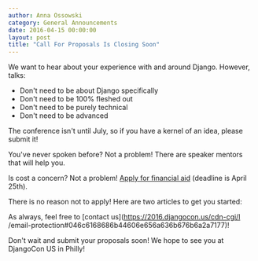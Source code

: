 ```yaml
---
author: Anna Ossowski
category: General Announcements
date: 2016-04-15 00:00:00
layout: post
title: "Call For Proposals Is Closing Soon"
---
```


We want to hear about your experience with and around Django. However, talks:

  * Don't need to be about Django specifically
  * Don't need to be 100% fleshed out
  * Don't need to be purely technical
  * Don't need to be advanced

The conference isn't until July, so if you have a kernel of an idea, please
submit it!

You've never spoken before? Not a problem! There are speaker mentors that will
help you.

Is cost a concern? Not a problem! [Apply for financial
aid](https://2016.djangocon.us/financialaid/) (deadline is April 25th).

There is no reason not to apply! Here are two articles to get you started:

As always, feel free to [contact us](https://2016.djangocon.us/cdn-cgi/l
/email-protection#046c6168686b44606e656a636b676b6a2a7177)!

Don't wait and submit your proposals soon! We hope to see you at DjangoCon US
in Philly!
